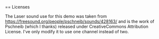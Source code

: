 == Licenses

The Laser sound use for this demo was taken from 
https://freesound.org/people/pschneib/sounds/428163/ and is the work of 
Pschneib (which I thanks) released under CreativeCommons Attribution License.
I've only modify it to use one channel instead of two.
